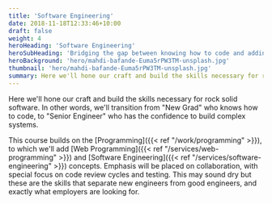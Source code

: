 ```yaml
---
title: 'Software Engineering'
date: 2018-11-18T12:33:46+10:00
draft: false
weight: 4
heroHeading: 'Software Engineering'
heroSubHeading: 'Bridging the gap between knowing how to code and adding value to billion-dollar companies'
heroBackground: 'hero/mahdi-bafande-Euma5rPW3TM-unsplash.jpg'
thumbnail: 'hero/mahdi-bafande-Euma5rPW3TM-unsplash.jpg'
summary: Here we'll hone our craft and build the skills necessary for rock solid software. In other words, we'll transition from "New Grad" who knows how to code, to "Senior Engineer" who has the confidence to build complex systems.
---
```


Here we'll hone our craft and build the skills necessary for rock solid software. In other words, we'll transition from "New Grad" who knows how to code, to "Senior Engineer" who has the confidence to build complex systems.

This course builds on the [Programming]({{< ref "/work/programming" >}}), to which we'll add [Web Programming]({{< ref "/services/web-programming" >}}) and [Software Engineering]({{< ref "/services/software-engineering" >}}) concepts. Emphasis will be placed on collaboration, with special focus on code review cycles and testing. This may sound dry but these are the skills that separate new engineers from good engineers, and exactly what employers are looking for.
